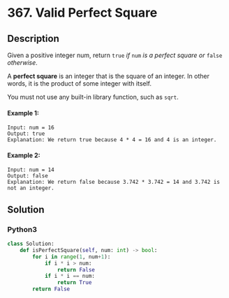# 367. Valid Perfect Square

## Description
Given a positive integer num, return `true` *if* `num` *is a perfect square or* `false` *otherwise*.

A **perfect square** is an integer that is the square of an integer. In other words, it is the product of some integer with itself.

You must not use any built-in library function, such as `sqrt`.

#### Example 1:
```
Input: num = 16
Output: true
Explanation: We return true because 4 * 4 = 16 and 4 is an integer.
```

#### Example 2:
```
Input: num = 14
Output: false
Explanation: We return false because 3.742 * 3.742 = 14 and 3.742 is not an integer.
```


## Solution

### Python3
```python
class Solution:
    def isPerfectSquare(self, num: int) -> bool:
        for i in range(1, num+1):
            if i * i > num:
                return False
            if i * i == num:
                return True
        return False
```